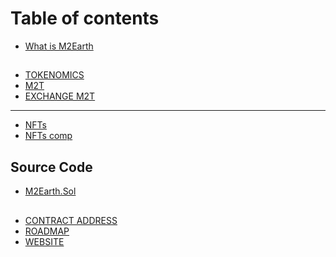 # Table of contents

* [What is M2Earth](README.md)

##

* [TOKENOMICS](undefined/tokenomics.md)
* [M2T](undefined/m2t.md)
* [EXCHANGE M2T](undefined/exchange-m2t.md)

***

* [NFTs](nfts.md)
* [NFTs comp](nfts-comp.md)

## Source Code

* [M2Earth.Sol](source-code/m2earth.sol.md)

##

* [CONTRACT ADDRESS](undefined-1/contract-address.md)
* [ROADMAP](undefined-1/roadmap.md)
* [WEBSITE](undefined-1/website.md)
